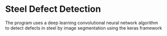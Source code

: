 # Steel Defect Detection
The program uses a deep learning convolutional neural network algorithm to detect defects in steel by image segmentation using the keras framework
